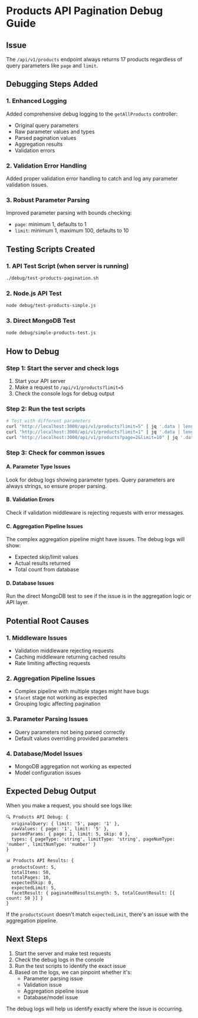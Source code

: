 # Products API Pagination Debug Guide

## Issue
The `/api/v1/products` endpoint always returns 17 products regardless of query parameters like `page` and `limit`.

## Debugging Steps Added

### 1. Enhanced Logging
Added comprehensive debug logging to the `getAllProducts` controller:
- Original query parameters
- Raw parameter values and types
- Parsed pagination values
- Aggregation results
- Validation errors

### 2. Validation Error Handling
Added proper validation error handling to catch and log any parameter validation issues.

### 3. Robust Parameter Parsing
Improved parameter parsing with bounds checking:
- `page`: minimum 1, defaults to 1
- `limit`: minimum 1, maximum 100, defaults to 10

## Testing Scripts Created

### 1. API Test Script (when server is running)
```bash
./debug/test-products-pagination.sh
```

### 2. Node.js API Test
```bash
node debug/test-products-simple.js
```

### 3. Direct MongoDB Test
```bash
node debug/simple-products-test.js
```

## How to Debug

### Step 1: Start the server and check logs
1. Start your API server
2. Make a request to `/api/v1/products?limit=5`
3. Check the console logs for debug output

### Step 2: Run the test scripts
```bash
# Test with different parameters
curl "http://localhost:3000/api/v1/products?limit=5" | jq '.data | length'
curl "http://localhost:3000/api/v1/products?limit=1" | jq '.data | length'
curl "http://localhost:3000/api/v1/products?page=2&limit=10" | jq '.data | length'
```

### Step 3: Check for common issues

#### A. Parameter Type Issues
Look for debug logs showing parameter types. Query parameters are always strings, so ensure proper parsing.

#### B. Validation Errors
Check if validation middleware is rejecting requests with error messages.

#### C. Aggregation Pipeline Issues
The complex aggregation pipeline might have issues. The debug logs will show:
- Expected skip/limit values
- Actual results returned
- Total count from database

#### D. Database Issues
Run the direct MongoDB test to see if the issue is in the aggregation logic or API layer.

## Potential Root Causes

### 1. Middleware Issues
- Validation middleware rejecting requests
- Caching middleware returning cached results
- Rate limiting affecting requests

### 2. Aggregation Pipeline Issues
- Complex pipeline with multiple stages might have bugs
- `$facet` stage not working as expected
- Grouping logic affecting pagination

### 3. Parameter Parsing Issues
- Query parameters not being parsed correctly
- Default values overriding provided parameters

### 4. Database/Model Issues
- MongoDB aggregation not working as expected
- Model configuration issues

## Expected Debug Output

When you make a request, you should see logs like:
```
🔍 Products API Debug: {
  originalQuery: { limit: '5', page: '1' },
  rawValues: { page: '1', limit: '5' },
  parsedParams: { page: 1, limit: 5, skip: 0 },
  types: { pageType: 'string', limitType: 'string', pageNumType: 'number', limitNumType: 'number' }
}

📊 Products API Results: {
  productsCount: 5,
  totalItems: 50,
  totalPages: 10,
  expectedSkip: 0,
  expectedLimit: 5,
  facetResult: { paginatedResultsLength: 5, totalCountResult: [{ count: 50 }] }
}
```

If the `productsCount` doesn't match `expectedLimit`, there's an issue with the aggregation pipeline.

## Next Steps

1. Start the server and make test requests
2. Check the debug logs in the console
3. Run the test scripts to identify the exact issue
4. Based on the logs, we can pinpoint whether it's:
   - Parameter parsing issue
   - Validation issue
   - Aggregation pipeline issue
   - Database/model issue

The debug logs will help us identify exactly where the issue is occurring.

